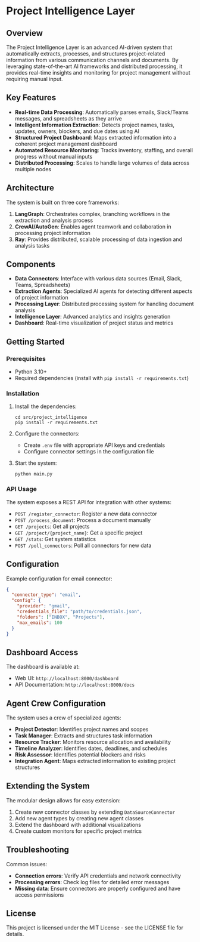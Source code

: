 # Project Intelligence Layer

## Overview

The Project Intelligence Layer is an advanced AI-driven system that automatically extracts, processes, and structures project-related information from various communication channels and documents. By leveraging state-of-the-art AI frameworks and distributed processing, it provides real-time insights and monitoring for project management without requiring manual input.

## Key Features

- **Real-time Data Processing**: Automatically parses emails, Slack/Teams messages, and spreadsheets as they arrive
- **Intelligent Information Extraction**: Detects project names, tasks, updates, owners, blockers, and due dates using AI
- **Structured Project Dashboard**: Maps extracted information into a coherent project management dashboard
- **Automated Resource Monitoring**: Tracks inventory, staffing, and overall progress without manual inputs
- **Distributed Processing**: Scales to handle large volumes of data across multiple nodes

## Architecture

The system is built on three core frameworks:

1. **LangGraph**: Orchestrates complex, branching workflows in the extraction and analysis process
2. **CrewAI/AutoGen**: Enables agent teamwork and collaboration in processing project information
3. **Ray**: Provides distributed, scalable processing of data ingestion and analysis tasks

## Components

- **Data Connectors**: Interface with various data sources (Email, Slack, Teams, Spreadsheets)
- **Extraction Agents**: Specialized AI agents for detecting different aspects of project information
- **Processing Layer**: Distributed processing system for handling document analysis
- **Intelligence Layer**: Advanced analytics and insights generation
- **Dashboard**: Real-time visualization of project status and metrics

## Getting Started

### Prerequisites

- Python 3.10+
- Required dependencies (install with `pip install -r requirements.txt`)

### Installation

1. Install the dependencies:
   ```
   cd src/project_intelligence
   pip install -r requirements.txt
   ```

2. Configure the connectors:
   - Create `.env` file with appropriate API keys and credentials
   - Configure connector settings in the configuration file

3. Start the system:
   ```
   python main.py
   ```

### API Usage

The system exposes a REST API for integration with other systems:

- `POST /register_connector`: Register a new data connector
- `POST /process_document`: Process a document manually
- `GET /projects`: Get all projects
- `GET /project/{project_name}`: Get a specific project
- `GET /stats`: Get system statistics
- `POST /poll_connectors`: Poll all connectors for new data

## Configuration

Example configuration for email connector:

```json
{
  "connector_type": "email",
  "config": {
    "provider": "gmail",
    "credentials_file": "path/to/credentials.json",
    "folders": ["INBOX", "Projects"],
    "max_emails": 100
  }
}
```

## Dashboard Access

The dashboard is available at:

- Web UI: `http://localhost:8000/dashboard`
- API Documentation: `http://localhost:8000/docs`

## Agent Crew Configuration

The system uses a crew of specialized agents:

- **Project Detector**: Identifies project names and scopes
- **Task Manager**: Extracts and structures task information
- **Resource Tracker**: Monitors resource allocation and availability
- **Timeline Analyzer**: Identifies dates, deadlines, and schedules
- **Risk Assessor**: Identifies potential blockers and risks
- **Integration Agent**: Maps extracted information to existing project structures

## Extending the System

The modular design allows for easy extension:

1. Create new connector classes by extending `DataSourceConnector`
2. Add new agent types by creating new agent classes
3. Extend the dashboard with additional visualizations
4. Create custom monitors for specific project metrics

## Troubleshooting

Common issues:

- **Connection errors**: Verify API credentials and network connectivity
- **Processing errors**: Check log files for detailed error messages
- **Missing data**: Ensure connectors are properly configured and have access permissions

## License

This project is licensed under the MIT License - see the LICENSE file for details.